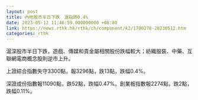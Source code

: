 ```yaml
---
layout: post
title: 內地股市半日下跌　滬指跌0.4%
date: 2023-05-12 11:46:59.000000000 +08:00
link: https://news.rthk.hk/rthk/ch/component/k2/1700278-20230512.htm
categories: rthk
---
```


滬深股市半日下跌，遊戲、傳媒和貴金屬相關股份跌幅較大；紡織服裝、中藥、互聯網電商概念股則逆市上升。

上證綜合指數失守3300點，報3296點，跌13點，跌幅0.4%。

深證成份指數報11090點，跌52點，跌幅0.47%。創業板指數報2274點，跌2點，跌幅0.11%。
